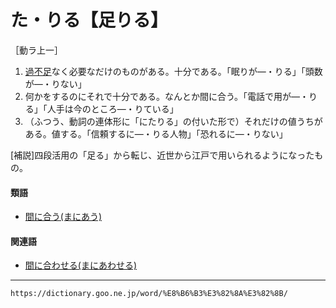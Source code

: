 # た・りる【足りる】

［動ラ上一］
1. [過不足](かふそく（過不足）)なく必要なだけのものがある。十分である。「眠りが―・りる」「頭数が―・りない」
2. 何かをするのにそれで十分である。なんとか間に合う。「電話で用が―・りる」「人手は今のところ―・りている」
3. （ふつう、動詞の連体形に「にたりる」の付いた形で）それだけの値うちがある。値する。「信頼するに―・りる人物」「恐れるに―・りない」
    

\[補説\]四段活用の「足る」から転じ、近世から江戸で用いられるようになったもの。

#### 類語

-   [間に合う(まにあう)](https://dictionary.goo.ne.jp/word/%E9%96%93%E3%81%AB%E5%90%88%E3%81%86/#jn-209232)

#### 関連語

-   [間に合わせる(まにあわせる)](https://dictionary.goo.ne.jp/word/%E9%96%93%E3%81%AB%E5%90%88%E3%81%9B%E3%82%8B/#jn-209236)

---
`https://dictionary.goo.ne.jp/word/%E8%B6%B3%E3%82%8A%E3%82%8B/`